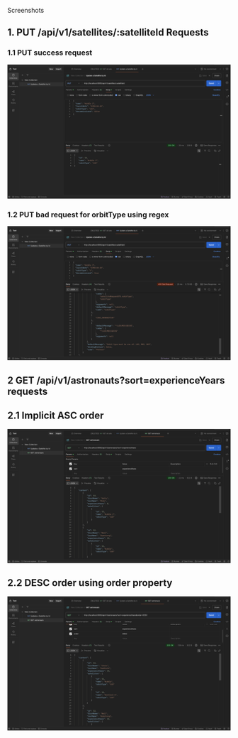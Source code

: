 


Screenshots

## 1. PUT /api/v1/satellites/:satelliteId Requests

### 1.1 PUT success request
<img src="./screenshots/01-put-satellite-success.png" />


### 1.2 PUT bad request for orbitType using regex
<img src="./screenshots/02-put-satellite-bad-request.png" />


## 2 GET /api/v1/astronauts?sort=experienceYears requests

## 2.1 Implicit ASC order

<img src="./screenshots/03-get-astronauts-implicit-order.png" />

## 2.2 DESC order using order property

<img src="./screenshots/04-get-astronauts-explicit-order.png" />